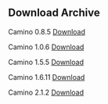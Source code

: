   Download Archive
  ---------------------------------------------
  
  Camino 0.8.5
  <a href="/caminobrowser/Camino-0.8.5.dmg.gz">Download</a>
  
  Camino 1.0.6
  <a href="/caminobrowser/Camino-1.0.6.dmg">Download</a>
  
  Camino 1.5.5
  <a href="/caminobrowser/Camino-1.5.5.dmg">Download</a>
  
  Camino 1.6.11
  <a href="/caminobrowser/Camino-1.6.11.dmg">Download</a>
  
  Camino 2.1.2
  <a href="/caminobrowser/Camino-2.1.2.dmg">Download</a>
